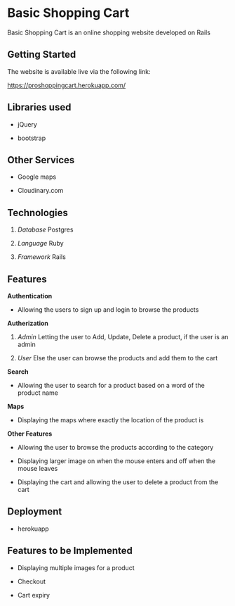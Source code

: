 # Basic Shopping Cart

Basic Shopping Cart is an online shopping website developed on Rails

## Getting Started

The website is available live via the following link:

https://proshoppingcart.herokuapp.com/

## Libraries used

* jQuery

* bootstrap

## Other Services

* Google maps

* Cloudinary.com

## Technologies

1. *Database* Postgres

2. *Language* Ruby

3. *Framework* Rails

## Features

**Authentication**

* Allowing the users to sign up and login to browse the products

**Autherization**

1. *Admin* Letting the user to Add, Update, Delete a product, if the user is an admin

2. *User* Else the user can browse the products and add them to the cart

**Search**

* Allowing the user to search for a product based on a word of the product name

**Maps**

* Displaying the maps where exactly the location of the product is

**Other Features**

* Allowing the user to browse the products according to the category

* Displaying larger image on when the mouse enters and off when the mouse leaves

* Displaying the cart and allowing the user to delete a product from the cart

## Deployment

* herokuapp

## Features to be Implemented

* Displaying multiple images for a product

* Checkout

* Cart expiry
